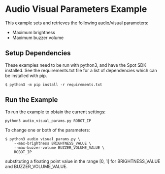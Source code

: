 <!--
Copyright (c) 2023 Boston Dynamics, Inc.  All rights reserved.

Downloading, reproducing, distributing or otherwise using the SDK Software
is subject to the terms and conditions of the Boston Dynamics Software
Development Kit License (20191101-BDSDK-SL).
-->

# Audio Visual Parameters Example

This example sets and retrieves the following audio/visual parameters:

- Maximum brightness
- Maximum buzzer volume

## Setup Dependencies

These examples need to be run with python3, and have the Spot SDK installed. See the requirements.txt file for a list of dependencies which can be installed with pip.

```
$ python3 -m pip install -r requirements.txt
```

## Run the Example

To run the example to obtain the current settings:

```
python3 audio_visual_params.py ROBOT_IP
```

To change one or both of the parameters:

```
$ python3 audio_visual_params.py \
    --max-brightness BRIGHTNESS_VALUE \
    --max-buzzer-volume BUZZER_VOLUME_VALUE \
    ROBOT_IP
```

substituting a floating point value in the range [0, 1] for BRIGHTNESS_VALUE and BUZZER_VOLUME_VALUE.
